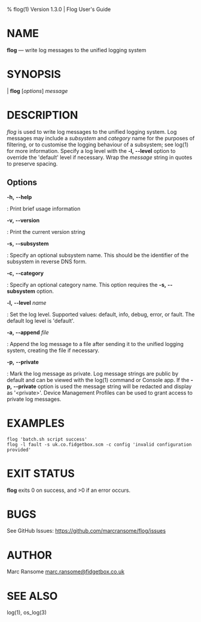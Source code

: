 % flog(1) Version 1.3.0 | Flog User's Guide

NAME
====

**flog** — write log messages to the unified logging system

SYNOPSIS
========

| **flog** [*options*] _message_

DESCRIPTION
===========

*flog* is used to write log messages to the unified logging system. Log messages may include a _subsystem_ and _category_ name for the purposes of filtering, or to customise the logging behaviour of a subsystem; see log(1) for more information. Specify a log level with the **-l,** **\--level** option to override the 'default' level if necessary. Wrap the _message_ string in quotes to preserve spacing.

Options
-------

**-h,** **\--help**

:   Print brief usage information

**-v,** **\--version**

:   Print the current version string

**-s,** **\--subsystem**

:   Specify an optional subsystem name. This should be the identifier of the subsystem in reverse DNS form.

**-c,** **\--category**

:   Specify an optional category name. This option requires the **-s,** **\--subsystem** option.

**-l,** **\--level** _name_

:   Set the log level. Supported values: default, info, debug, error, or fault. The default log level is 'default'.

**-a,** **\--append** _file_

:   Append the log message to a file after sending it to the unified logging system, creating the file if necessary.

**-p,** **\--private**

:   Mark the log message as private. Log message strings are public by default and can be viewed with the log(1) command or Console app. If the **-p,** **\--private** option is used the message string will be redacted and display as '\<private\>'. Device Management Profiles can be used to grant access to private log messages.

EXAMPLES
========

    flog 'batch.sh script success'
    flog -l fault -s uk.co.fidgetbox.scm -c config 'invalid configuration provided'


EXIT STATUS
===========

**flog** exits 0 on success, and >0 if an error occurs.

BUGS
====

See GitHub Issues: https://github.com/marcransome/flog/issues

AUTHOR
======

Marc Ransome <marc.ransome@fidgetbox.co.uk>

SEE ALSO
========

log(1), os\_log(3)
